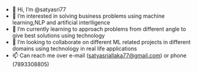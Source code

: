 - 👋 Hi, I’m @satyasri77
- 👀 I’m interested in solving business problems using machine learning,NLP and artificial interlligence
- 🌱 I’m currently learning to approach problems from different angle to give best solutions using technology
- 💞️ I’m looking to collaborate on different ML related projects in different domains using technology in real life applications
- 📫 Can reach me over e-mail (satyasriallaka77@gmail.com) or phone (7893308805) 

<!---
satyasri77/satyasri77 is a ✨ special ✨ repository because its `README.md` (this file) appears on your GitHub profile.
You can click the Preview link to take a look at your changes.
--->
